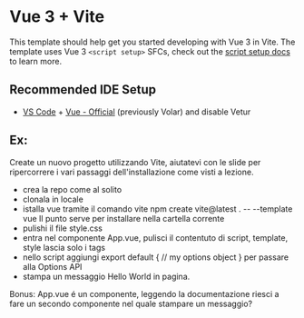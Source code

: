 # Vue 3 + Vite

This template should help get you started developing with Vue 3 in Vite. The template uses Vue 3 `<script setup>` SFCs, check out the [script setup docs](https://v3.vuejs.org/api/sfc-script-setup.html#sfc-script-setup) to learn more.

## Recommended IDE Setup

- [VS Code](https://code.visualstudio.com/) + [Vue - Official](https://marketplace.visualstudio.com/items?itemName=Vue.volar) (previously Volar) and disable Vetur




## Ex:
Create un nuovo progetto utilizzando Vite, aiutatevi con le slide per ripercorrere i vari passaggi dell'installazione come visti a lezione.

- crea la repo come al solito
- clonala in locale
- istalla vue tramite il comando vite npm create vite@latest .  -- --template vue  Il punto serve per installare nella cartella corrente
- pulishi il file style.css
- entra nel componente App.vue, pulisci il contentuto di script, template, style lascia solo i tags
- nello script aggiungi export default { // my options object } per passare alla Options API
- stampa un messaggio Hello World in pagina.

Bonus:
App.vue é un componente, leggendo la documentazione riesci a fare un secondo componente nel quale stampare un messaggio?

